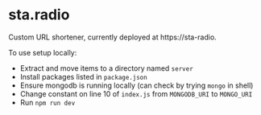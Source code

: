 # sta.radio
Custom URL shortener, currently deployed at https://sta-radio.

To use setup locally:
- Extract and move items to a directory named `server`
- Install packages listed in `package.json`
- Ensure mongodb is running locally (can check by trying `mongo` in shell)
- Change constant on line 10 of `index.js` from `MONGODB_URI` to `MONGO_URI`
- Run `npm run dev`
